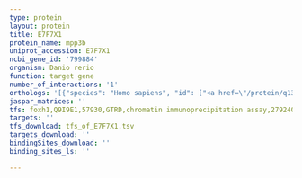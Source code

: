 ```yaml
---
type: protein
layout: protein
title: E7F7X1
protein_name: mpp3b
uniprot_accession: E7F7X1
ncbi_gene_id: '799884'
organism: Danio rerio
function: target gene
number_of_interactions: '1'
orthologs: '[{"species": "Homo sapiens", "id": ["<a href=\"/protein/q13368\">Q13368</a>"]}, {"species": "Mus musculus", "id": ["<a href=\"/protein/q6xe40\">Q6XE40</a>"]}, {"species": "Rattus norvegicus", "id": ["<a href=\"/protein/o88954\">O88954</a>"]}, {"species": "Caenorhabditis elegans", "id": ["<a href=\"/protein/q95xw5\">Q95XW5</a>"]}]'
jaspar_matrices: ''
tfs: foxh1,Q9I9E1,57930,GTRD,chromatin immunoprecipitation assay,27924024%5Buid%5D,No
targets: ''
tfs_download: tfs_of_E7F7X1.tsv
targets_download: ''
bindingSites_download: ''
binding_sites_ls: ''

---
```

